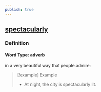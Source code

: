 ```yaml
---
publish: true
---
```


## [spectacularly](https://dictionary.cambridge.org/dictionary/english/spectacularly)

### Definition
#### Word Type: adverb
in a very beautiful way that people admire:

>[!example] Example
> - At night, the city is spectacularly lit.
